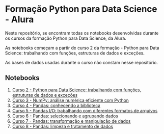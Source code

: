 # Formação Python para Data Science - Alura

Neste repositório, se encontram todas os notebooks desenvolvidas durante os cursos da formação Python para Data Science, da Alura.

As notebooks começam a partir do curso 2 da formação - Python para Data Science: trabalhando com funções, estruturas de dados e exceções.

As bases de dados usadas durante o curso não constam nesse repositório.

## Notebooks

1. [Curso 2 - Python para Data Science: trabalhando com funções, estruturas de dados e exceções](/Notebooks/Python%20Para%20DS%20-%20Trabalhando%20com%20funções,%20estruturas%20de%20dados%20e%20exceções.ipynb)
2. [Curso 3 - NumPy: análise numérica eficiente com Python](/Notebooks/Python%20para%20DS%20-%20Numpy_%20Análise%20numérica%20eficiente%20em%20Python.ipynb)
3. [Curso 4 - Pandas: conhecendo a biblioteca](/Notebooks/Python%20para%20DS%20-%20Pandas_%20Conhecendo%20a%20biblioteca.ipynb)
4. [Curso 5 - Pandas I/O: trabalhando com diferentes formatos de arquivos](/Notebooks/Python%20Para%20DS%20-%20Pandas%20IO_%20trabalhando%20com%20diferentes%20formatos.ipynb)
5. [Curso 6 - Pandas: selecionando e agrupando dados](/Notebooks/Python%20Para%20DS%20-%20Pandas_%20selecionando%20e%20agrupando%20dados.ipynb)
6. [Curso 7 - Pandas: transformação e manipulação de dados](/Notebooks/Python%20Para%20DS%20-%20Pandas_%20transformação%20e%20manipulação%20de%20dados.ipynb)
7. [Curso 8 - Pandas: limpeza e tratamento de dados](/Notebooks/Python%20Para%20DS%20-%20Pandas_%20limpeza%20e%20tratamento%20de%20dados.ipynb)



